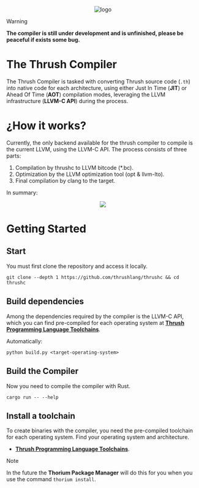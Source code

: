 <p align="center">
  <img src= "https://github.com/thrushlang/thrushc/blob/master/assets/thrushlang-v1.3.png" alt= "logo" style= "width: 2hv; height: 2hv;"> </img>
</p>

> [!WARNING]  
> **The compiler is still under development and is unfinished, please be peaceful if exists some bug.**

# The Thrush Compiler 

The Thrush Compiler is tasked with converting Thrush source code (`.th`) into native code for each architecture, using either Just In Time (**JIT**) or Ahead Of Time (**AOT**) compilation modes, leveraging the LLVM infrastructure (**LLVM-C API**) during the process.

# ¿How it works?

Currently, the only backend available for the thrush compiler to compile is the current LLVM, using the LLVM-C API. The process consists of three parts:

1. Compilation by thrushc to LLVM bitcode (*.bc).
2. Optimization by the LLVM optimization tool (opt & llvm-lto).
3. Final compilation by clang to the target.

In summary:

<p align="center">
  <img src= "https://github.com/thrushlang/thrushc/blob/master/assets/hot%20it%20works.png" style= "width: 1hv; height: 1hv;"> </img>
</p>

# Getting Started

## Start

You must first clone the repository and access it locally. 

```console
git clone --depth 1 https://github.com/thrushlang/thrushc && cd thrushc
```

## Build dependencies 

Among the dependencies required by the compiler is the LLVM-C API, which you can find pre-compiled for each operating system at **[Thrush Programming Language Toolchains](https://github.com/thrushlang/toolchains)**.

Automatically:

```console
python build.py <target-operating-system>
```

## Build the Compiler

Now you need to compile the compiler with Rust.

```console
cargo run -- --help
```

## Install a toolchain

To create binaries with the compiler, you need the pre-compiled toolchain for each operating system. Find your operating system and architecture.

- **[Thrush Programming Language Toolchains](https://github.com/thrushlang/toolchains)**.

> [!NOTE]  
> In the future the **Thorium Package Manager** will do this for you when you use the command `thorium install`.
